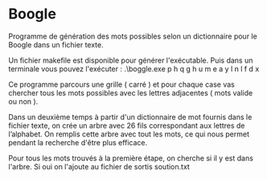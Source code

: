 # Boogle
Programme de génération des mots possibles selon un dictionnaire pour le Boogle dans un fichier texte.

Un fichier makefile est disponible pour générer l'exécutable. Puis dans un terminale vous pouvez l'exécuter :
  .\boggle.exe p h q g h u m e a y l n l f d x

  Ce programme parcours une grille ( carré ) et pour chaque case vas chercher tous les mots possibles avec les lettres adjacentes ( mots valide ou non ).
 
  Dans un deuxième temps à partir d'un dictionnaire de mot fournis dans le fichier texte, on crée un arbre avec 26 fils correspondant aux lettres de l’alphabet. 
  On remplis cette arbre avec tout les mots, ce qui nous permet pendant la recherche d'être plus efficace.

  Pour tous les mots trouvés à la première étape, on cherche si il y est dans l'arbre. Si oui on l'ajoute au fichier de sortis soution.txt 
